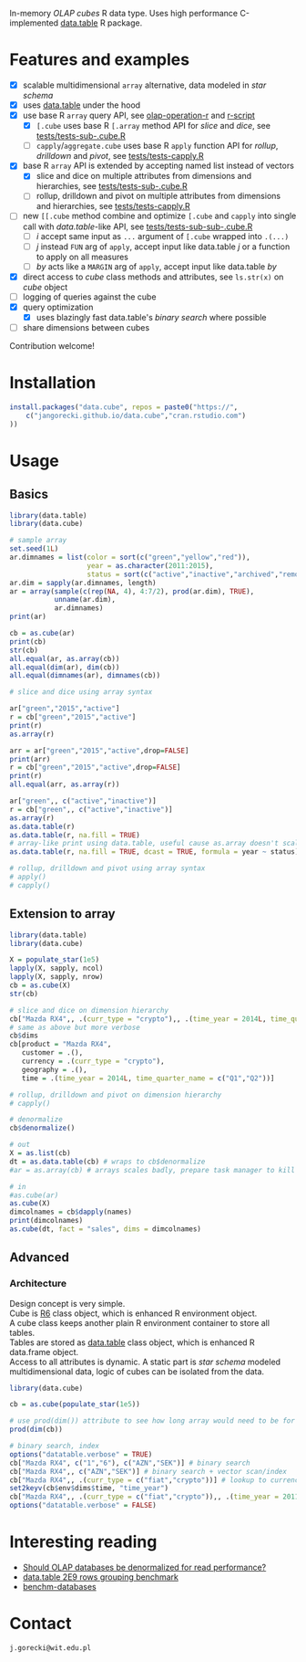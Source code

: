 
In-memory *OLAP cubes* R data type. Uses high performance C-implemented [data.table](https://github.com/Rdatatable/data.table) R package.  

# Features and examples

- [x] scalable multidimensional `array` alternative, data modeled in *star schema*
- [x] uses [data.table](https://github.com/Rdatatable/data.table) under the hood
- [x] use base R `array` query API, see [olap-operation-r](https://dzone.com/articles/olap-operation-r) and [r-script](https://gist.github.com/jangorecki/4aa6218b6011360338f2)
  - [x] `[.cube` uses base R `[.array` method API for *slice* and *dice*, see [tests/tests-sub-.cube.R](tests/tests-sub-.cube.R)
  - [ ] `capply`/`aggregate.cube` uses base R `apply` function API for *rollup*, *drilldown* and *pivot*, see [tests/tests-capply.R](tests/tests-capply.R)
- [x] base R `array` API is extended by accepting named list instead of vectors
  - [x] slice and dice on multiple attributes from dimensions and hierarchies, see [tests/tests-sub-.cube.R](tests/tests-sub-.cube.R)
  - [ ] rollup, drilldown and pivot on multiple attributes from dimensions and hierarchies, see [tests/tests-capply.R](tests/tests-capply.R)
- [ ] new `[[.cube` method combine and optimize `[.cube` and `capply` into single call with *data.table*-like API, see [tests/tests-sub-sub-.cube.R](tests/tests-sub-sub-.cube.R)
  - [ ] *i* accept same input as `...` argument of `[.cube` wrapped into `.(...)`
  - [ ] *j* instead `FUN` arg of `apply`, accept input like data.table *j* or a function to apply on all measures
  - [ ] *by* acts like a `MARGIN` arg of `apply`, accept input like data.table *by*
- [x] direct access to *cube* class methods and attributes, see `ls.str(x)` on *cube* object
- [ ] logging of queries against the cube
- [x] query optimization
  - [x] uses blazingly fast data.table's *binary search* where possible
- [ ] share dimensions between cubes

Contribution welcome!  

# Installation

```r
install.packages("data.cube", repos = paste0("https://",
    c("jangorecki.github.io/data.cube","cran.rstudio.com")
))
```

# Usage

## Basics

```r
library(data.table)
library(data.cube)

# sample array
set.seed(1L)
ar.dimnames = list(color = sort(c("green","yellow","red")), 
                   year = as.character(2011:2015), 
                   status = sort(c("active","inactive","archived","removed")))
ar.dim = sapply(ar.dimnames, length)
ar = array(sample(c(rep(NA, 4), 4:7/2), prod(ar.dim), TRUE), 
           unname(ar.dim),
           ar.dimnames)
print(ar)

cb = as.cube(ar)
print(cb)
str(cb)
all.equal(ar, as.array(cb))
all.equal(dim(ar), dim(cb))
all.equal(dimnames(ar), dimnames(cb))

# slice and dice using array syntax

ar["green","2015","active"]
r = cb["green","2015","active"]
print(r)
as.array(r)

arr = ar["green","2015","active",drop=FALSE]
print(arr)
r = cb["green","2015","active",drop=FALSE]
print(r)
all.equal(arr, as.array(r))

ar["green",, c("active","inactive")]
r = cb["green",, c("active","inactive")]
as.array(r)
as.data.table(r)
as.data.table(r, na.fill = TRUE)
# array-like print using data.table, useful cause as.array doesn't scale
as.data.table(r, na.fill = TRUE, dcast = TRUE, formula = year ~ status)

# rollup, drilldown and pivot using array syntax
# apply()
# capply()
```

## Extension to array

```r
library(data.table)
library(data.cube)

X = populate_star(1e5)
lapply(X, sapply, ncol)
lapply(X, sapply, nrow)
cb = as.cube(X)
str(cb)

# slice and dice on dimension hierarchy
cb["Mazda RX4",, .(curr_type = "crypto"),, .(time_year = 2014L, time_quarter_name = c("Q1","Q2"))]
# same as above but more verbose
cb$dims
cb[product = "Mazda RX4",
   customer = .(),
   currency = .(curr_type = "crypto"),
   geography = .(),
   time = .(time_year = 2014L, time_quarter_name = c("Q1","Q2"))]

# rollup, drilldown and pivot on dimension hierarchy
# capply()

# denormalize
cb$denormalize()

# out
X = as.list(cb)
dt = as.data.table(cb) # wraps to cb$denormalize
#ar = as.array(cb) # arrays scales badly, prepare task manager to kill R

# in
#as.cube(ar)
as.cube(X)
dimcolnames = cb$dapply(names)
print(dimcolnames)
as.cube(dt, fact = "sales", dims = dimcolnames)
```

## Advanced

### Architecture

Design concept is very simple.  
Cube is [R6](https://github.com/wch/R6) class object, which is enhanced R environment object.  
A cube class keeps another plain R environment container to store all tables.  
Tables are stored as [data.table](https://github.com/Rdatatable/data.table) class object, which is enhanced R data.frame object.  
Access to all attributes is dynamic. A static part is *star schema* modeled multidimensional data, logic of cubes can be isolated from the data.  

```r
library(data.cube)

cb = as.cube(populate_star(1e5))

# use prod(dim()) attribute to see how long array would need to be for single measure
prod(dim(cb))

# binary search, index
options("datatable.verbose" = TRUE)
cb["Mazda RX4", c("1","6"), c("AZN","SEK")] # binary search
cb["Mazda RX4",, c("AZN","SEK")] # binary search + vector scan/index
cb["Mazda RX4",, .(curr_type = c("fiat","crypto"))] # lookup to currency hierarchy
set2keyv(cb$env$dims$time, "time_year")
cb["Mazda RX4",, .(curr_type = c("fiat","crypto")),, .(time_year = 2011:2012)]
options("datatable.verbose" = FALSE)
```

# Interesting reading

- [Should OLAP databases be denormalized for read performance?](http://stackoverflow.com/q/4394183/2490497)
- [data.table 2E9 rows grouping benchmark](https://github.com/Rdatatable/data.table/wiki/Benchmarks-%3A-Grouping)
- [benchm-databases](https://github.com/szilard/benchm-databases)

# Contact

`j.gorecki@wit.edu.pl`
